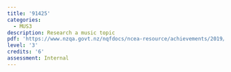 ```yaml
---
title: '91425'
categories:
  - MUS3
description: Research a music topic
pdf: 'https://www.nzqa.govt.nz/nqfdocs/ncea-resource/achievements/2019/as91425.pdf'
level: '3'
credits: '6'
assessment: Internal
---
```


